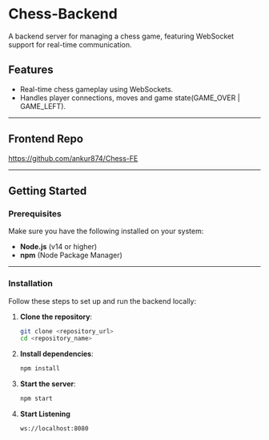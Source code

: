 # Chess-Backend

A backend server for managing a chess game, featuring WebSocket support for real-time communication.

## Features
- Real-time chess gameplay using WebSockets.
- Handles player connections, moves and game state(GAME_OVER | GAME_LEFT).

---

## Frontend Repo
   https://github.com/ankur874/Chess-FE

---

## Getting Started

### Prerequisites
Make sure you have the following installed on your system:
- **Node.js** (v14 or higher)
- **npm** (Node Package Manager)

---

### Installation
Follow these steps to set up and run the backend locally:

1. **Clone the repository**:
   ```bash
   git clone <repository_url>
   cd <repository_name>
   
2. **Install dependencies**:
   ```bash
   npm install
   
4. **Start the server**:
   ```bash
   npm start

6. **Start Listening**
   ```bash
   ws://localhost:8080
   
  
